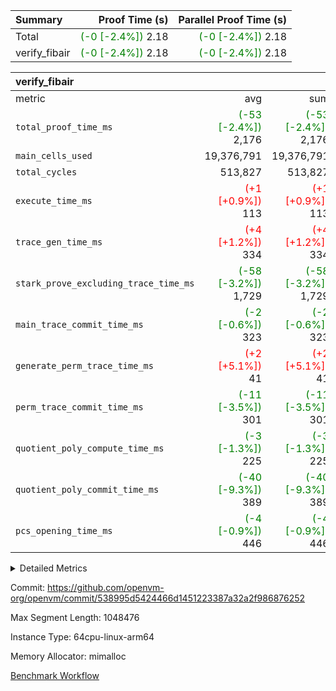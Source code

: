 | Summary | Proof Time (s) | Parallel Proof Time (s) |
|:---|---:|---:|
| Total | <span style='color: green'>(-0 [-2.4%])</span> 2.18 | <span style='color: green'>(-0 [-2.4%])</span> 2.18 |
| verify_fibair | <span style='color: green'>(-0 [-2.4%])</span> 2.18 | <span style='color: green'>(-0 [-2.4%])</span> 2.18 |


| verify_fibair |||||
|:---|---:|---:|---:|---:|
|metric|avg|sum|max|min|
| `total_proof_time_ms ` | <span style='color: green'>(-53 [-2.4%])</span> 2,176 | <span style='color: green'>(-53 [-2.4%])</span> 2,176 | <span style='color: green'>(-53 [-2.4%])</span> 2,176 | <span style='color: green'>(-53 [-2.4%])</span> 2,176 |
| `main_cells_used     ` |  19,376,791 |  19,376,791 |  19,376,791 |  19,376,791 |
| `total_cycles        ` |  513,827 |  513,827 |  513,827 |  513,827 |
| `execute_time_ms     ` | <span style='color: red'>(+1 [+0.9%])</span> 113 | <span style='color: red'>(+1 [+0.9%])</span> 113 | <span style='color: red'>(+1 [+0.9%])</span> 113 | <span style='color: red'>(+1 [+0.9%])</span> 113 |
| `trace_gen_time_ms   ` | <span style='color: red'>(+4 [+1.2%])</span> 334 | <span style='color: red'>(+4 [+1.2%])</span> 334 | <span style='color: red'>(+4 [+1.2%])</span> 334 | <span style='color: red'>(+4 [+1.2%])</span> 334 |
| `stark_prove_excluding_trace_time_ms` | <span style='color: green'>(-58 [-3.2%])</span> 1,729 | <span style='color: green'>(-58 [-3.2%])</span> 1,729 | <span style='color: green'>(-58 [-3.2%])</span> 1,729 | <span style='color: green'>(-58 [-3.2%])</span> 1,729 |
| `main_trace_commit_time_ms` | <span style='color: green'>(-2 [-0.6%])</span> 323 | <span style='color: green'>(-2 [-0.6%])</span> 323 | <span style='color: green'>(-2 [-0.6%])</span> 323 | <span style='color: green'>(-2 [-0.6%])</span> 323 |
| `generate_perm_trace_time_ms` | <span style='color: red'>(+2 [+5.1%])</span> 41 | <span style='color: red'>(+2 [+5.1%])</span> 41 | <span style='color: red'>(+2 [+5.1%])</span> 41 | <span style='color: red'>(+2 [+5.1%])</span> 41 |
| `perm_trace_commit_time_ms` | <span style='color: green'>(-11 [-3.5%])</span> 301 | <span style='color: green'>(-11 [-3.5%])</span> 301 | <span style='color: green'>(-11 [-3.5%])</span> 301 | <span style='color: green'>(-11 [-3.5%])</span> 301 |
| `quotient_poly_compute_time_ms` | <span style='color: green'>(-3 [-1.3%])</span> 225 | <span style='color: green'>(-3 [-1.3%])</span> 225 | <span style='color: green'>(-3 [-1.3%])</span> 225 | <span style='color: green'>(-3 [-1.3%])</span> 225 |
| `quotient_poly_commit_time_ms` | <span style='color: green'>(-40 [-9.3%])</span> 389 | <span style='color: green'>(-40 [-9.3%])</span> 389 | <span style='color: green'>(-40 [-9.3%])</span> 389 | <span style='color: green'>(-40 [-9.3%])</span> 389 |
| `pcs_opening_time_ms ` | <span style='color: green'>(-4 [-0.9%])</span> 446 | <span style='color: green'>(-4 [-0.9%])</span> 446 | <span style='color: green'>(-4 [-0.9%])</span> 446 | <span style='color: green'>(-4 [-0.9%])</span> 446 |



<details>
<summary>Detailed Metrics</summary>

|  | verify_program_compile_ms | total_cells | stark_prove_excluding_trace_time_ms | quotient_poly_compute_time_ms | quotient_poly_commit_time_ms | perm_trace_commit_time_ms | pcs_opening_time_ms | main_trace_commit_time_ms |
| --- | --- | --- | --- | --- | --- | --- | --- |
|  | 5 | 65,536 | 62 | 2 | 14 | 0 | 31 | 13 | 

| air_name | rows | quotient_deg | main_cols | interactions | constraints | cells |
| --- | --- | --- | --- | --- | --- | --- |
| AccessAdapterAir<2> |  | 4 |  | 5 | 11 |  | 
| AccessAdapterAir<4> |  | 4 |  | 5 | 11 |  | 
| AccessAdapterAir<8> |  | 4 |  | 5 | 11 |  | 
| FibonacciAir | 32,768 | 1 | 2 |  | 5 | 65,536 | 
| FriReducedOpeningAir |  | 4 |  | 31 | 53 |  | 
| NativePoseidon2Air<BabyBearParameters>, 1> |  | 4 |  | 176 | 555 |  | 
| PhantomAir |  | 4 |  | 3 | 4 |  | 
| ProgramAir |  | 1 |  | 1 | 4 |  | 
| VariableRangeCheckerAir |  | 1 |  | 1 | 4 |  | 
| VmAirWrapper<BranchNativeAdapterAir, BranchEqualCoreAir<1> |  | 4 |  | 11 | 20 |  | 
| VmAirWrapper<JalNativeAdapterAir, JalCoreAir> |  | 4 |  | 7 | 6 |  | 
| VmAirWrapper<NativeAdapterAir<2, 0>, PublicValuesCoreAir> |  | 4 |  | 11 | 22 |  | 
| VmAirWrapper<NativeAdapterAir<2, 1>, FieldArithmeticCoreAir> |  | 4 |  | 15 | 23 |  | 
| VmAirWrapper<NativeLoadStoreAdapterAir<1>, NativeLoadStoreCoreAir<1> |  | 4 |  | 15 | 17 |  | 
| VmAirWrapper<NativeLoadStoreAdapterAir<4>, NativeLoadStoreCoreAir<4> |  | 4 |  | 15 | 17 |  | 
| VmAirWrapper<NativeVectorizedAdapterAir<4>, FieldExtensionCoreAir> |  | 4 |  | 15 | 23 |  | 
| VmConnectorAir |  | 4 |  | 3 | 8 |  | 
| VolatileBoundaryAir |  | 4 |  | 4 | 16 |  | 

| group | trace_gen_time_ms | total_proof_time_ms | total_cycles | total_cells | stark_prove_excluding_trace_time_ms | quotient_poly_compute_time_ms | quotient_poly_commit_time_ms | perm_trace_commit_time_ms | pcs_opening_time_ms | main_trace_commit_time_ms | main_cells_used | generate_perm_trace_time_ms | execute_time_ms |
| --- | --- | --- | --- | --- | --- | --- | --- | --- | --- | --- | --- | --- | --- |
| verify_fibair | 334 | 2,176 | 513,827 | 44,140,184 | 1,729 | 225 | 389 | 301 | 446 | 323 | 19,376,791 | 41 | 113 | 

| group | air_name | rows | prep_cols | perm_cols | main_cols | cells |
| --- | --- | --- | --- | --- | --- | --- |
| verify_fibair | AccessAdapterAir<2> | 65,536 |  | 12 | 11 | 1,507,328 | 
| verify_fibair | AccessAdapterAir<4> | 32,768 |  | 12 | 13 | 819,200 | 
| verify_fibair | AccessAdapterAir<8> | 128 |  | 12 | 17 | 3,712 | 
| verify_fibair | FriReducedOpeningAir | 1,024 |  | 36 | 26 | 63,488 | 
| verify_fibair | NativePoseidon2Air<BabyBearParameters>, 1> | 16,384 |  | 216 | 399 | 10,076,160 | 
| verify_fibair | PhantomAir | 16,384 |  | 8 | 6 | 229,376 | 
| verify_fibair | ProgramAir | 8,192 |  | 8 | 10 | 147,456 | 
| verify_fibair | VariableRangeCheckerAir | 262,144 | 2 | 8 | 1 | 2,359,296 | 
| verify_fibair | VmAirWrapper<BranchNativeAdapterAir, BranchEqualCoreAir<1> | 131,072 |  | 16 | 23 | 5,111,808 | 
| verify_fibair | VmAirWrapper<JalNativeAdapterAir, JalCoreAir> | 16,384 |  | 12 | 10 | 360,448 | 
| verify_fibair | VmAirWrapper<NativeAdapterAir<2, 1>, FieldArithmeticCoreAir> | 262,144 |  | 20 | 30 | 13,107,200 | 
| verify_fibair | VmAirWrapper<NativeLoadStoreAdapterAir<1>, NativeLoadStoreCoreAir<1> | 131,072 |  | 24 | 25 | 6,422,528 | 
| verify_fibair | VmAirWrapper<NativeLoadStoreAdapterAir<4>, NativeLoadStoreCoreAir<4> | 16,384 |  | 24 | 34 | 950,272 | 
| verify_fibair | VmAirWrapper<NativeVectorizedAdapterAir<4>, FieldExtensionCoreAir> | 8,192 |  | 20 | 40 | 491,520 | 
| verify_fibair | VmConnectorAir | 2 | 1 | 8 | 4 | 24 | 
| verify_fibair | VolatileBoundaryAir | 131,072 |  | 8 | 11 | 2,490,368 | 

</details>


Commit: https://github.com/openvm-org/openvm/commit/538995d5424466d1451223387a32a2f986876252

Max Segment Length: 1048476

Instance Type: 64cpu-linux-arm64

Memory Allocator: mimalloc

[Benchmark Workflow](https://github.com/openvm-org/openvm/actions/runs/12978115348)
